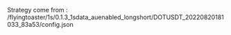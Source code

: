 Strategy come from : /flyingtoaster/1s/0.1.3_1sdata_auenabled_longshort/DOTUSDT_20220820181033_83a53/config.json
